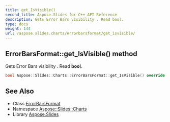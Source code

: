 ```yaml
---
title: get_IsVisible()
second_title: Aspose.Slides for C++ API Reference
description: Gets Error Bars visibility . Read bool.
type: docs
weight: 144
url: /aspose.slides.charts/errorbarsformat/get_isvisible/
---
```

## ErrorBarsFormat::get_IsVisible() method


Gets Error Bars visibility . Read **bool**.

```cpp
bool Aspose::Slides::Charts::ErrorBarsFormat::get_IsVisible() override
```

## See Also

* Class [ErrorBarsFormat](../)
* Namespace [Aspose::Slides::Charts](../../)
* Library [Aspose.Slides](../../../)